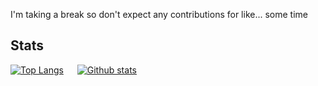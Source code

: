 I'm taking a break so don't expect any contributions for like... some time


## Stats
[![Top Langs](https://github-readme-stats.vercel.app/api/top-langs/?username=PicklesWithSalt&theme=dark)](https://github.com/anuraghazra/github-readme-stats)
&emsp;
[![Github stats](https://github-readme-stats.vercel.app/api?username=PicklesWithSalt&count_private=true&show_icons=true&theme=dark)](https://github.com/anuraghazra/github-readme-stats)
